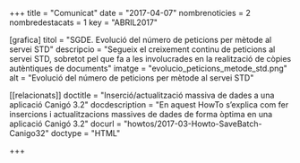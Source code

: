 +++
title             	= "Comunicat"
date	 	  		= "2017-04-07"
nombrenoticies   	= 2
nombredestacats   	= 1
key 		  		= "ABRIL2017"

[grafica]
titol      = "SGDE. Evolució del número de peticions per mètode al servei STD"
descripcio = "Segueix el creixement continu de peticions al servei STD, sobretot pel que fa a les involucrades en la realització de còpies autèntiques de documents"
imatge     = "evolucio_peticions_metode_std.png"
alt        = "Evolució del número de peticions per mètode al servei STD"

[[relacionats]]
doctitle          = "Inserció/actualització massiva de dades a una aplicació Canigó 3.2"
docdescription    = "En aquest HowTo s’explica com fer insercions i actualitzacions massives de dades de forma òptima en una aplicació Canigó 3.2"
docurl            = "howtos/2017-03-Howto-SaveBatch-Canigo32"
doctype           = "HTML"

+++
